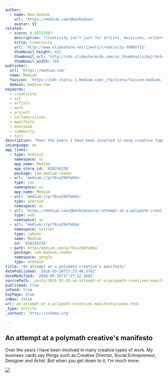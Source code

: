 ```yaml
---
author:
  - name: Ben Hodson
    url: 'https://medium.com/@benhodson'
    avatar: {}
related:
  - score: 0.59722507
    description: "Creativity isn't just for artists, musicians, writers, and designers. We all have the ability to be excellent creative thinkers. - https://www.milestechnologi..."
    title: Creativity
    url: 'http://www.slideshare.net/jzeoli/creativity-50605712'
    thumbnail_height: 432
    thumbnail_url: 'http://cdn.slidesharecdn.com/ss_thumbnails/kpjrhx5stgaqoaesnh7r-signature-3f945d39ba23dd9cfcfd3fee5874bd5293c55aa2180b30512d3379a1f65479ee-poli-150716175148-lva1-app6892-thumbnail-4.jpg?cb=1438021298'
    thumbnail_width: 768
publisher:
  url: 'https://medium.com'
  name: Medium
  favicon: 'https://cdn-static-1.medium.com/_/fp/icons/favicon-medium.TAS6uQ-Y7kcKgi0xjcYHXw.ico'
  domain: medium.com
keywords:
  - creativity
  - art
  - artists
  - work
  - project
  - collaborations
  - manifesto
  - everyone
  - community
  - tell
description: "Over the years I have been involved in many creative types of work. My business cards say things such as Creative Director, Social Entrepreneur, Designer and Artist. But when you get down to it, I'm much more."
inLanguage: en
app_links:
  - type: android
    namespace: ai
    app_name: Medium
    app_store_id: '828256236'
    package: com.medium.reader
  - url: 'medium://p/78ce294feb6a'
    type: ios
    namespace: ai
    app_name: Medium
  - url: 'medium://p/78ce294feb6a'
    type: android
    namespace: ai
  - url: 'https://medium.com/@benhodson/an-attempt-at-a-polymath-creative-s-manifesto-78ce294feb6a'
    type: web
    namespace: ai
  - url: 'medium://p/78ce294feb6a'
    namespace: twitter
    type: iphone
    name: Medium
    id: '828256236'
  - path: https/medium.com/p/78ce294feb6a
    package: com.medium.reader
    namespace: google
    type: android
title: "An attempt at a polymath creative's manifesto"
datePublished: '2016-03-28T17:27:46.576Z'
dateModified: '2016-03-28T17:27:12.560Z'
sourcePath: _posts/2016-03-28-an-attempt-at-a-polymath-creatives-manifesto.md
published: true
inFeed: true
hasPage: true
inNav: false
url: an-attempt-at-a-polymath-creatives-manifesto/index.html
_type: Article
_context: 'http://schema.org'

---
```

<article style=""><h1>An attempt at a polymath creative's manifesto</h1><p>Over the years I have been involved in many creative types of work. My business cards say things such as Creative Director, Social Entrepreneur, Designer and Artist. But when you get down to it, I'm much more.</p><img src="https://cdn-images-1.medium.com/max/800/1*6zLP2lJ1J0I57_lFKVaoeg.jpeg" /></article>